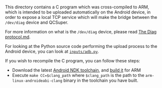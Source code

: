 This directory contains a C program which was cross-compiled to ARM, which is intended to be uploaded automatically on the Android device, in order to expose a local TCP service which will make the bridge between the `/dev/diag` device and QCSuper.

For more information on what is the `/dev/diag` device, please read [The Diag protocol.md](../docs/The%20Diag%20protocol.md).

For looking at the Python source code performing the upload process to the Android device, you can look at [`inputs/adb.py`](../adb.py).

If you wish to recompile the C program, you can follow these steps:

* Download the latest [Android NDK toolchain](https://developer.android.com/ndk/downloads/), and [build it](https://developer.android.com/ndk/guides/standalone_toolchain) for ARM
* Execute `make CC=$clang_path` where `$clang_path` is the path to the `arm-linux-androideabi-clang` binary in the toolchain you have built.
